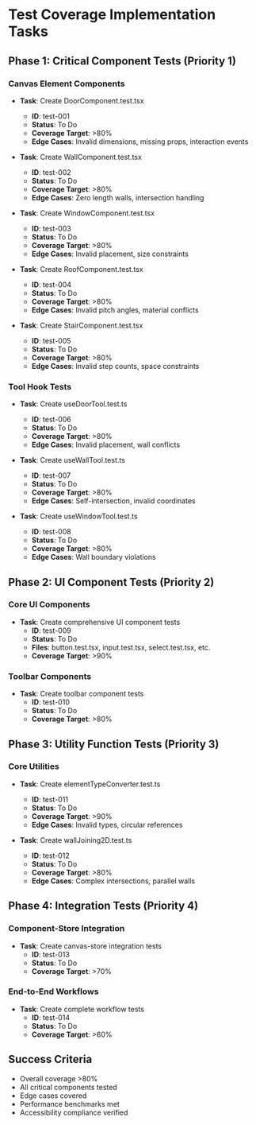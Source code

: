 # Test Coverage Implementation Tasks

## Phase 1: Critical Component Tests (Priority 1)

### Canvas Element Components
- **Task**: Create DoorComponent.test.tsx
  - **ID**: test-001
  - **Status**: To Do
  - **Coverage Target**: >80%
  - **Edge Cases**: Invalid dimensions, missing props, interaction events

- **Task**: Create WallComponent.test.tsx
  - **ID**: test-002
  - **Status**: To Do
  - **Coverage Target**: >80%
  - **Edge Cases**: Zero length walls, intersection handling

- **Task**: Create WindowComponent.test.tsx
  - **ID**: test-003
  - **Status**: To Do
  - **Coverage Target**: >80%
  - **Edge Cases**: Invalid placement, size constraints

- **Task**: Create RoofComponent.test.tsx
  - **ID**: test-004
  - **Status**: To Do
  - **Coverage Target**: >80%
  - **Edge Cases**: Invalid pitch angles, material conflicts

- **Task**: Create StairComponent.test.tsx
  - **ID**: test-005
  - **Status**: To Do
  - **Coverage Target**: >80%
  - **Edge Cases**: Invalid step counts, space constraints

### Tool Hook Tests
- **Task**: Create useDoorTool.test.ts
  - **ID**: test-006
  - **Status**: To Do
  - **Coverage Target**: >80%
  - **Edge Cases**: Invalid placement, wall conflicts

- **Task**: Create useWallTool.test.ts
  - **ID**: test-007
  - **Status**: To Do
  - **Coverage Target**: >80%
  - **Edge Cases**: Self-intersection, invalid coordinates

- **Task**: Create useWindowTool.test.ts
  - **ID**: test-008
  - **Status**: To Do
  - **Coverage Target**: >80%
  - **Edge Cases**: Wall boundary violations

## Phase 2: UI Component Tests (Priority 2)

### Core UI Components
- **Task**: Create comprehensive UI component tests
  - **ID**: test-009
  - **Status**: To Do
  - **Files**: button.test.tsx, input.test.tsx, select.test.tsx, etc.
  - **Coverage Target**: >90%

### Toolbar Components
- **Task**: Create toolbar component tests
  - **ID**: test-010
  - **Status**: To Do
  - **Coverage Target**: >80%

## Phase 3: Utility Function Tests (Priority 3)

### Core Utilities
- **Task**: Create elementTypeConverter.test.ts
  - **ID**: test-011
  - **Status**: To Do
  - **Coverage Target**: >90%
  - **Edge Cases**: Invalid types, circular references

- **Task**: Create wallJoining2D.test.ts
  - **ID**: test-012
  - **Status**: To Do
  - **Coverage Target**: >80%
  - **Edge Cases**: Complex intersections, parallel walls

## Phase 4: Integration Tests (Priority 4)

### Component-Store Integration
- **Task**: Create canvas-store integration tests
  - **ID**: test-013
  - **Status**: To Do
  - **Coverage Target**: >70%

### End-to-End Workflows
- **Task**: Create complete workflow tests
  - **ID**: test-014
  - **Status**: To Do
  - **Coverage Target**: >60%

## Success Criteria
- Overall coverage >80%
- All critical components tested
- Edge cases covered
- Performance benchmarks met
- Accessibility compliance verified